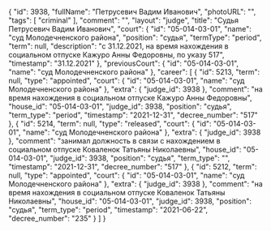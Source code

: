 {
    "id": 3938,
    "fullName": "Петрусевич Вадим Иванович",
    "photoURL": "",
    "tags": [
        "criminal"
    ],
    "comment": "",
    "layout": "judge",
    "title": "Судья Петрусевич Вадим Иванович",
    "court": {
        "id": "05-014-03-01",
        "name": "суд Молодечненского района",
        "position": "судья",
        "termType": "period",
        "term": null,
        "description": "c 31.12.2021, на время нахождения в социальном отпуске Кажуро Анны Федоровны, по указу 517",
        "timestamp": "31.12.2021"
    },
    "previousCourt": {
        "id": "05-014-03-01",
        "name": "суд Молодечненского района"
    },
    "career": [
        {
            "id": 5213,
            "term": null,
            "type": "appointed",
            "court": {
                "id": "05-014-03-01",
                "name": "суд Молодечненского района"
            },
            "extra": {
                "judge_id": 3938
            },
            "comment": "на время нахождения в социальном отпуске Кажуро Анны Федоровны",
            "house_id": "05-014-03-01",
            "judge_id": 3938,
            "position": "судья",
            "term_type": "period",
            "timestamp": "2021-12-31",
            "decree_number": "517"
        },
        {
            "id": 5214,
            "term": null,
            "type": "released",
            "court": {
                "id": "05-014-03-01",
                "name": "суд Молодечненского района"
            },
            "extra": {
                "judge_id": 3938
            },
            "comment": "занимал должность в связи с нахождением в социальном отпуске Коваленок Татьяны Николаевны",
            "house_id": "05-014-03-01",
            "judge_id": 3938,
            "position": "судья",
            "term_type": "",
            "timestamp": "2021-12-31",
            "decree_number": "517"
        },
        {
            "id": 5212,
            "term": null,
            "type": "appointed",
            "court": {
                "id": "05-014-03-01",
                "name": "суд Молодечненского района"
            },
            "extra": {
                "judge_id": 3938
            },
            "comment": "на время нахождения в социальном отпуске Коваленок Татьяны Николаевны",
            "house_id": "05-014-03-01",
            "judge_id": 3938,
            "position": "судья",
            "term_type": "period",
            "timestamp": "2021-06-22",
            "decree_number": "235"
        }
    ]
}